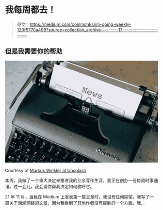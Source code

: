# 我每周都去！

> 原文：<https://medium.com/coinmonks/im-going-weekly-120f5770a499?source=collection_archive---------17----------------------->

## 但是我需要你的帮助

![](img/a653b11c0a31ad85b5e3f97e4732bdad.png)

Courtesy of [Markus Winkler at Unsplash](https://unsplash.com/@markuswinkler)

本周，我做了一个重大决定来推进我的业余写作生涯。我正在创办一份每周时事通讯。过一会儿，我会请你帮我决定如何称呼它。

21 年 11 月，当我在 Medium 上发表第一篇文章时，我没有任何期望。我写了一篇关于滴滴网络的文章，因为我看到了其他作者没有提到的一个方面。我…
